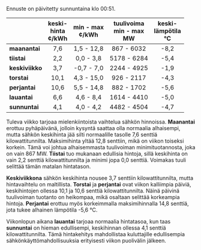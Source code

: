 Ennuste on päivitetty sunnuntaina klo 00:51.

|             | keski-<br>hinta<br>¢/kWh | min - max<br>¢/kWh | tuulivoima<br>min - max<br>MW | keski-<br>lämpötila<br>°C |
|:------------|:----------------:|:----------------:|:-------------:|:-------------:|
| **maanantai** | 7,6 | 1,5 - 12,8 | 867 - 6032 | -8,2 |
| **tiistai** | 2,2 | 0,0 - 3,8 | 5178 - 6284 | -5,4 |
| **keskiviikko** | 3,7 | -0,7 - 7,0 | 2244 - 4925 | -1,9 |
| **torstai** | 10,1 | 4,3 - 15,0 | 926 - 2117 | -4,3 |
| **perjantai** | 10,6 | 5,5 - 14,8 | 882 - 1702 | -5,6 |
| **lauantai** | 6,6 | 4,6 - 8,4 | 1614 - 4410 | -5,0 |
| **sunnuntai** | 4,1 | 4,0 - 4,2 | 4482 - 4504 | -4,7 |

Tuleva viikko tarjoaa mielenkiintoista vaihtelua sähkön hinnoissa. **Maanantai** erottuu pyhäpäivänä, jolloin kysyntä saattaa olla normaalia alhaisempi, mutta sähkön keskihinta jää silti normaalille tasolle 7,6 senttiä kilowattitunnilta. Maksimihinta yltää 12,8 senttiin, mikä on viikon toiseksi korkein. Tämä voi johtua alhaisemmasta tuulivoiman minimituotannosta, joka on vain 867 MW. **Tiistai** tuo mukanaan edullisia hintoja, sillä keskihinta on vain 2,2 senttiä kilowattitunnilta ja minimi jopa 0,0 senttiä. Voimakas tuuli selittää tämän matalan hintatason.

**Keskiviikkona** sähkön keskihinta nousee 3,7 senttiin kilowattitunnilta, mutta hintavaihtelu on maltillista. **Torstai** ja **perjantai** ovat viikon kalliimpia päiviä, keskihintojen ollessa 10,1 ja 10,6 senttiä kilowattitunnilta. Näinä päivinä tuulivoiman tuotanto on heikompaa, mikä osaltaan selittää korkeampia hintoja. **Perjantai** erottuu myös korkeimmalla maksimihinnalla 14,8 senttiä, jota tukee alhainen lämpötila -5,6 °C.

Viikonlopun aikana **lauantai** tarjoaa normaalia hintatasoa, kun taas **sunnuntai** on hieman edullisempi, keskihinnan ollessa 4,1 senttiä kilowattitunnilta. Tämä hintakehitys mahdollistaa kuluttajille edullisempia sähkönkäyttömahdollisuuksia erityisesti viikon puolivälin jälkeen.